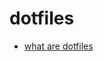 # dotfiles

* [what are dotfiles](https://www.freecodecamp.org/news/dotfiles-what-is-a-dot-file-and-how-to-create-it-in-mac-and-linux/)
